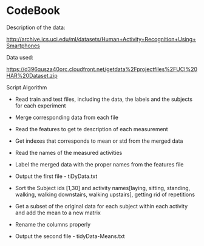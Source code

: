 # CodeBook

Description of the data: 

http://archive.ics.uci.edu/ml/datasets/Human+Activity+Recognition+Using+Smartphones 

Data used: 

https://d396qusza40orc.cloudfront.net/getdata%2Fprojectfiles%2FUCI%20HAR%20Dataset.zip 

Script Algorithm
* Read train and test files, including the data, the labels and the subjects for each experiment
* Merge corresponding data from each file
* Read the features to get te description of each measurement
* Get indexes that corresponds to mean or std from the merged data
* Read the names of the measured activities
* Label the merged data with the proper names from the features file
* Output the first file - tiDyData.txt

* Sort the Subject ids [1,30] and activity names[laying, sitting, standing, walking, walking downstairs, walking upstairs], getting rid of repetitions
* Get a subset of the original data for each subject within each activity and add the mean to a new matrix
* Rename the columns properly
* Output the second file - tidyData-Means.txt